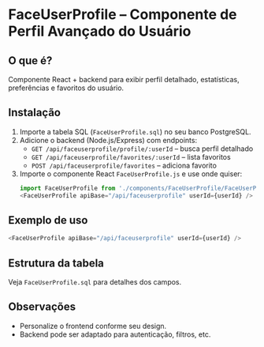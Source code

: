 # FaceUserProfile – Componente de Perfil Avançado do Usuário

## O que é?
Componente React + backend para exibir perfil detalhado, estatísticas, preferências e favoritos do usuário.

## Instalação
1. Importe a tabela SQL (`FaceUserProfile.sql`) no seu banco PostgreSQL.
2. Adicione o backend (Node.js/Express) com endpoints:
   - `GET /api/faceuserprofile/profile/:userId` – busca perfil detalhado
   - `GET /api/faceuserprofile/favorites/:userId` – lista favoritos
   - `POST /api/faceuserprofile/favorites` – adiciona favorito
3. Importe o componente React `FaceUserProfile.js` e use onde quiser:
   ```js
   import FaceUserProfile from './components/FaceUserProfile/FaceUserProfile';
   <FaceUserProfile apiBase="/api/faceuserprofile" userId={userId} />
   ```

## Exemplo de uso
```js
<FaceUserProfile apiBase="/api/faceuserprofile" userId={userId} />
```

## Estrutura da tabela
Veja `FaceUserProfile.sql` para detalhes dos campos.

## Observações
- Personalize o frontend conforme seu design.
- Backend pode ser adaptado para autenticação, filtros, etc.
